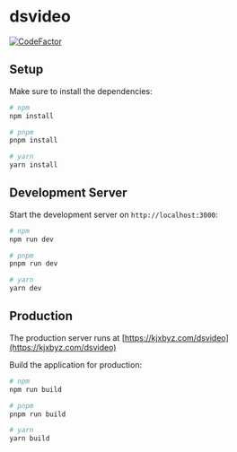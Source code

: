 # dsvideo

[![CodeFactor](https://www.codefactor.io/repository/github/dsvideo/websites/badge)](https://www.codefactor.io/repository/github/dsvideo/websites)

## Setup

Make sure to install the dependencies:

```bash
# npm
npm install

# pnpm
pnpm install

# yarn
yarn install
```

## Development Server

Start the development server on `http://localhost:3000`:

```bash
# npm
npm run dev

# pnpm
pnpm run dev

# yarn
yarn dev
```

## Production

The production server runs at [https://kjxbyz.com/dsvideo](https://kjxbyz.com/dsvideo)

Build the application for production:

```bash
# npm
npm run build

# pnpm
pnpm run build

# yarn
yarn build
```
